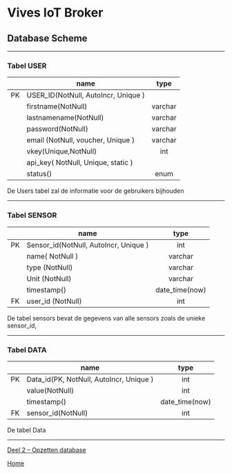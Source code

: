 # Vives IoT Broker

## Database Scheme

---

### Tabel **USER**

|      | name                                    |  type   |
| :-:  | --------------------------------------- |  :--:   |
|  PK  | USER_ID(NotNull, AutoIncr, Unique )     |         |
|      | firstname(NotNull)              	     | varchar |
|      | lastnamename(NotNull)              	 | varchar |
|      | password(NotNull)                       | varchar |
|      | email (NotNull, voucher, Unique )       | varchar |
|	   | vkey(Unique,NotNull)				  	 |	int    |
|      | api_key( NotNull, Unique, static )      |         |
|      | status()                                |  enum   |


De Users tabel zal de informatie voor de gebruikers bijhouden

---

### Tabel **SENSOR**

|     | name                                       |      type        |
| :-: | ------------------------------------------ |     :-----:      |
| PK  | Sensor_id(NotNull, AutoIncr, Unique )      |       int        |
|     | name( NotNull )                            |     varchar      |
|	  | type (NotNull)							   |     varchar      |
|	  | Unit (NotNull)							   |     varchar      |
|	  | timestamp()				                   |  date_time(now)  |
| FK  | user_id (NotNull)					  	   |       int	      |


De tabel sensors bevat de gegevens van alle sensors zoals de unieke sensor_id, 

---

### Tabel **DATA**

|     | name                                           |      type       |
| :-: | ---------------------------------------------- |      :--:       |
| PK  | Data_id(PK, NotNull, AutoIncr, Unique ) 	   |      int        |
|     | value(NotNull)                             	   |      int        |
|     | timestamp()                                    |  date_time(now) |
| FK  | sensor_id(NotNull)               			   |      int        |


De tabel Data 



---

[Deel 2 – Opzetten database](./Readme.md)

[Home](/README.md)
